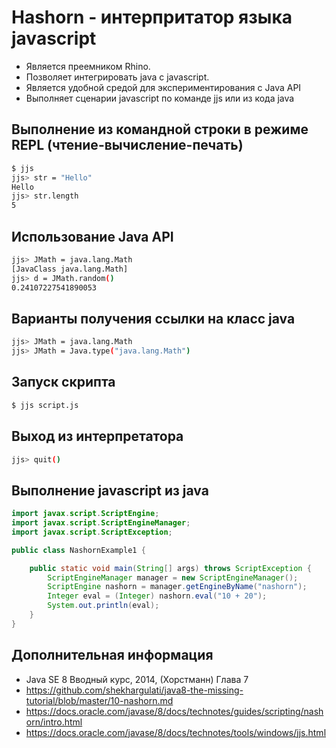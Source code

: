 # Hashorn - интерпритатор языка javascript
 - Является преемником Rhino. 
 - Позволяет интегрировать java с javascript.
 - Является удобной средой для экспериментирования с Java API
 - Выполняет сценарии javascript по команде jjs или из кода java
 
 ## Выполнение из командной строки в режиме REPL (чтение-вычисление-печать)
 ```bash
 $ jjs
 jjs> str = "Hello"
 Hello
 jjs> str.length
 5
 ```
 
 ## Использование Java API
 ```bash
 jjs> JMath = java.lang.Math
 [JavaClass java.lang.Math]
 jjs> d = JMath.random()
 0.24107227541890053
 ```
 
 ## Варианты получения ссылки на класс java
 ```bash
 jjs> JMath = java.lang.Math
 jjs> JMath = Java.type("java.lang.Math")
 ```
 
 ## Запуск скрипта
 ```bash
 $ jjs script.js
 ```
 
 ## Выход из интерпретатора
 ```bash
 jjs> quit()
 ``` 

## Выполнение javascript из java
```java
import javax.script.ScriptEngine;
import javax.script.ScriptEngineManager;
import javax.script.ScriptException;

public class NashornExample1 {

    public static void main(String[] args) throws ScriptException {
        ScriptEngineManager manager = new ScriptEngineManager();
        ScriptEngine nashorn = manager.getEngineByName("nashorn");
        Integer eval = (Integer) nashorn.eval("10 + 20");
        System.out.println(eval);
    }
}
```
   
 ## Дополнительная информация
  - Java SE 8 Вводный курс, 2014, (Хорстманн) Глава 7
  - https://github.com/shekhargulati/java8-the-missing-tutorial/blob/master/10-nashorn.md
  - https://docs.oracle.com/javase/8/docs/technotes/guides/scripting/nashorn/intro.html
  - https://docs.oracle.com/javase/8/docs/technotes/tools/windows/jjs.html
